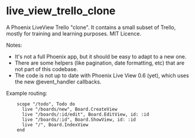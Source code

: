 # live_view_trello_clone
A Phoenix LiveView Trello "clone". It contains a small subset of Trello, mostly for training and learning purposes. MIT Licence.

Notes:
- It's not a full Phoenix app, but it should be easy to adapt to a new one. 
- There are some helpers (like pagination, date formatting, etc) that are not part of this codebase.
- The code is not up to date with Phoenix Live View 0.6 (yet), which uses the new @event_handler callbacks.

Example routing:

```
    scope "/todo", Todo do
      live "/boards/new", Board.CreateView
      live "/boards/:id/edit", Board.EditView, id: :id
      live "/boards/:id", Board.ShowView, id: :id
      live "/", Board.IndexView
    end
```
